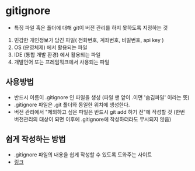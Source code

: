 # gitignore

- 특징 파일 혹은 폴더에 대해 git이 버전 관리를 하지 못하도록 지정하는 것

1. 민감한 개인정보가 담긴 파일( 전화번호, 계좌번호, 비밀번호, api key )
2. OS (운영체제) 에서 활용되는 파일
3. IDE (통합 개발 환경) 에서 활용되는 파일
4. 개발언어 또는 프레임워크에서 사용되는 파일


## 사용방법

- 반드시 이름이 .gitignore 인 파일을 생성 (파일 맨 앞이 .이면 '숨김파일' 이라는 뜻)
- .gitignore 파일은 .git 폴더와 동일한 위치에 생성한다.
- 버전 관리에서 "제외하고 싶은 파일은 반드시 git add 하기 전"에 작성할 것 (한번 버전관리의 대상이 되면 이후에 .gitignore에 작성하더라도 무시되지 않음)

## 쉽게 작성하는 방법

- .gitignore 파일의 내용을 쉽게 작성할 수 있도록 도와주는 사이트
- [링크](http://gitignore.io)